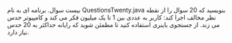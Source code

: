 بیست سوال. برنامه ای به نام QuestionsTwenty.java بنویسید که 20 سوال را از نقطه نظر مخالف اجرا کند: کاربر به عددی بین 1 تا یک میلیون فکر می کند و کامپیوتر حدس می زند. از جستجوی باینری استفاده کنید تا مطمئن شوید که رایانه حداکثر به 20 حدس نیاز دارد.